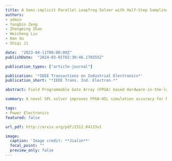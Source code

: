 ```yaml
---
title: A Semi-implicit Parallel Leapfrog Solver with Half-Step Sampling Technique for FPGA-based Real-time HIL Simulation of Power Converters
authors:
- admin
- Yangbin Zeng
- Zhengming Zhao
- Weicheng Liu
- Han Xu
- Shiqi Ji

date:  "2023-04-11T00:00:00Z"
publishDate:  "2024-03-01T02:30:46.170355Z"

publication_types: ["article-journal"]

publication: '*IEEE Transactions on Industrial Electronics*'
publication_short: "*IEEE Trans. Ind. Electron.*"

abstract: Field Programmable Gate Array (FPGA) based Hardware-in-the-loop (HIL) simulation is an effective tool to verify the performance of physical controllers and shorten the development cycle of power converters. In HIL simulations, sampling accuracy is of concern and is desired to be improved by reducing the step size. However, due to the cost of computational time, the step size is hard to reduce indefinitely to meet the requirements for high switching frequency applications. To improve the sampling accuracy and simulation performance of HIL simulation, this paper proposes a semi-implicit parallel leapfrog (SPL) solver with half-step sampling technique. In this solver, the switches and the rest part of the system are implemented to be computed parallel when the switch leg model operates in continuous current mode. Besides, the solver is formulated in leapfrog format to reduce computational costs and to compute at half-step as a minimum step-size. With this format, the half-step sampling technique can be employed to increase the sampling rate by onefold, even in cases where it is challenging to reduce the simulation step size further. A dual active bridge converter case is implemented on the FPGA board with a 12.5-ns sampling step-size, retaining the simulation accuracy while switched at 400 kHz. To further verify the advantages, the results are compared with other HIL method and experimental results.

summary: A novel SPL solver improves FPGA-HIL simulation accuracy for high-frequency converters using parallel computation and half-step sampling.

tags:
- Power Electronics
featured: false

url_pdf: http://arxiv.org/pdf/1512.04133v1

image:
  caption: 'Image credit: **Jialin**'
  focal_point: ""
  preview_only: false
---
```

